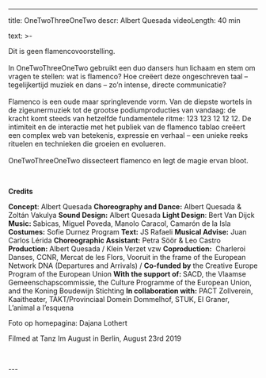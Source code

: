 
---
title: OneTwoThreeOneTwo
descr: Albert Quesada
videoLength: 40 min

text: >-
  <p>Dit is geen flamencovoorstelling.<br><br>In OneTwoThreeOneTwo gebruikt een duo dansers hun lichaam en stem om vragen te stellen: wat is flamenco? Hoe creëert deze ongeschreven taal – tegelijkertijd muziek en dans – zo’n intense, directe communicatie?<br><br>Flamenco is een oude maar springlevende vorm. Van de diepste wortels in de zigeunermuziek tot de grootse podiumproducties van vandaag: de kracht komt steeds van hetzelfde fundamentele ritme: 123 123 12 12 12. De intimiteit en de interactie met het publiek van de flamenco tablao creëert een complex web van betekenis, expressie en verhaal – een unieke reeks rituelen en technieken die groeien en evolueren.<br><br>OneTwoThreeOneTwo dissecteert flamenco en legt de magie ervan bloot.</p><p>‍</p><p><strong>Credits</strong></p><p><strong>Concept</strong>: Albert Quesada <strong>Choreography and Dance:</strong> Albert Quesada &amp; Zoltán Vakulya <strong>Sound Design:</strong> Albert Quesada <strong>Light Design</strong>: Bert Van Dijck <strong>Music: </strong>Sabicas, Miguel Poveda, Manolo Caracol, Camarón de la Isla <strong>Costumes:</strong> Sofie Durnez Program <strong>Text:</strong> JS Rafaeli <strong>Musical Advise:</strong> Juan Carlos Lérida <strong>Choreographic Assistant:</strong> Petra Söör &amp; Leo Castro <strong>Production: </strong>Albert Quesada / Klein Verzet vzw <strong>Coproduction:</strong> &nbsp;Charleroi Danses, CCNR, Mercat de les Flors, Vooruit in the frame of the European Network DNA (Departures and Arrivals) / <strong>Co-funded by</strong> the Creative Europe Program of the European Union <strong>With the support of: </strong>SACD, the Vlaamse Gemeenschapscommissie, the Culture Programme of the European Union, and the Koning Boudewijn Stichting <strong>In collaboration with:</strong> PACT Zollverein, Kaaitheater, TAKT/Provinciaal Domein Dommelhof, STUK, El Graner, L’animal a l’esquena</p><p>Foto op homepagina: Dajana Lothert</p><p>Filmed at Tanz Im August in Berlin, August 23rd 2019</p><p>‍</p>
---
